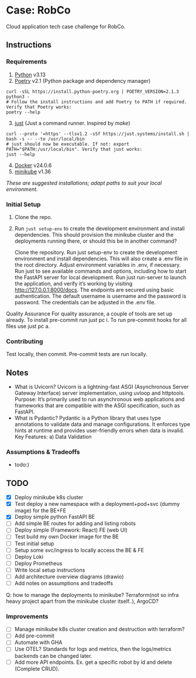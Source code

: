# Case: RobCo
Cloud application tech case challenge for RobCo.

## Instructions

### Requirements
1. [Python](https://docs.python.org/3/using/unix.html#getting-and-installing-the-latest-version-of-python) v3.13
2. [Poetry](https://python-poetry.org/docs/#installation) v2.1 (Python package and dependency manager)
```
curl -sSL https://install.python-poetry.org | POETRY_VERSION=2.1.3 python3 -
# Follow the install instructions and add Poetry to PATH if required. Verify that Poetry works:
poetry --help
```
3. [just](https://github.com/casey/just?tab=readme-ov-file#installation) (Just a command runner. Inspired by _make_)
```
curl --proto '=https' --tlsv1.2 -sSf https://just.systems/install.sh | bash -s -- --to /usr/local/bin
# just should now be executable. If not: export PATH="$PATH:/usr/local/bin". Verify that just works:
just --help
```
4. [Docker](https://docs.docker.com/desktop/) v24.0.6
5. [minikube](https://minikube.sigs.k8s.io/docs/start) v1.36

_These are suggested installations; adapt paths to suit your local environment._

### Initial Setup
1. Clone the repo.
2. Run `just setup-env` to create the development environment and install dependencies. This should provision the minikube cluster and the deployments running there, or should this be in another command?


    Clone the repository.
    Run just setup-env to create the development environment and install dependencies. This will also create a .env file in the root directory.
    Adjust environment variables in .env, if necessary.
    Run just to see available commands and options, including how to start the FastAPI server for local development.
    Run just run-server to launch the application, and verify it’s working by visiting http://127.0.0.1:8000/docs.
    The endpoints are secured using basic authentication.
        The default username is username and the password is password.
        The credentials can be adjusted in the .env file.

Quality Assurance
For quality assurance, a couple of tools are set up already. To install pre-commit run just pc i. To run pre-commit hooks for all files use just pc a.

### Contributing
Test locally, then commit. Pre-commit tests are run locally.

## Notes
- What is Uvicorn? Uvicorn is a lightning-fast ASGI (Asynchronous Server Gateway Interface) server implementation, using uvloop and httptools.
Purpose: It’s primarily used to run asynchronous web applications and frameworks that are compatible with the ASGI specification, such as FastAPI.
- What is Pydantic? Pydantic is a Python library that uses type annotations to validate data and manage configurations. It enforces type hints at runtime and provides user-friendly errors when data is invalid.
Key Features: a) Data Validation


### Assumptions & Tradeoffs
- todo:)

## TODO
- [x] Deploy minikube k8s cluster
- [x] Test deploy a new namespace with a deployment+pod+svc (dummy image) for the BE+FE
- [x] Deploy simple python FastAPI BE
- [ ] Add simple BE routes for adding and listing robots
- [ ] Deploy simple (Framework: React) FE (web UI)
- [ ] Test build my own Docker image for the BE
- [ ] Test initial setup
- [ ] Setup some svc/ingress to locally access the BE & FE
- [ ] Deploy Loki
- [ ] Deploy Prometheus
- [ ] Write local setup instructions
- [ ] Add architecture overview diagrams (drawio)
- [ ] Add notes on assumptions and tradeoffs

Q: how to manage the deployments to minikube? Terraform(not so infra heavy project apart from the minikube cluster itself..), ArgoCD?

### Improvements
- [ ] Manage minikube k8s cluster creation and destruction with terraform?
- [ ] Add pre-commit
- [ ] Automate with GHA
- [ ] Use OTEL? Standards for logs and metrics, then the logs/metrics backends can be changed later. 
- [ ] Add more API endpoints. Ex. get a specific robot by id and delete (Complete CRUD).
